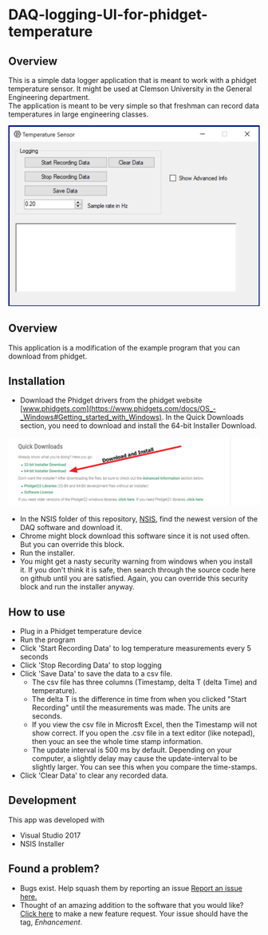 # DAQ-logging-UI-for-phidget-temperature
## Overview
This is a simple data logger application that is meant to work with a phidget temperature sensor. It might be used at Clemson University in the General Engineering department.   
The application is meant to be very simple so that freshman can record data temperatures in large engineering classes.  
  
![UI](https://raw.githubusercontent.com/garland3/DAQ-logging-UI-for-phidget-temperature/master/Images/Version1.02.PNG "Logo Title Text 1")
  
   
## Overview
This application is a modification of the example program that you can download from phidget.

## Installation
* Download the Phidget drivers from the phidget website [www.phidgets.com](https://www.phidgets.com/docs/OS_-_Windows#Getting_started_with_Windows). In the Quick Downloads section, you need to download and install the 64-bit Installer Download.   
  
![UI](https://github.com/garland3/DAQ-logging-UI-for-phidget-temperature/blob/master/phidgetDriverDownload.png)  
  
* In the NSIS folder of this repository, [NSIS](./NSIS), find the newest version of the DAQ software and download it. 
* Chrome might block download this software since it is not used often. But you can override this block.
* Run the installer. 
* You might get a nasty security warning from windows when you install it. If you don't think it is safe, then search through the source code here on github until you are satisfied. Again, you can override this security block and run the installer anyway. 

## How to use

* Plug in a Phidget temperature device
* Run the program
* Click 'Start Recording Data' to log temperature measurements every 5 seconds
* Click 'Stop Recording Data' to stop logging
* Click 'Save Data' to save the data to a csv file. 
    * The csv file has three columns (Timestamp, delta T (delta Time) and temperature). 
    * The delta T is the difference in time from when you clicked "Start Recording" until the measurements was made. The units are seconds. 
    * If you view the csv file in Microsft Excel, then the Timestamp will not show correct. If you open the .csv file in a text editor (like notepad), then youc an see the whole time stamp information. 
    * The update interval is 500 ms by default. Depending on your computer, a slightly delay may cause the update-interval to be slightly larger. You can see this when you compare the time-stamps. 
* Click 'Clear Data' to clear any recorded data. 
## Development
This app was developed with 
* Visual Studio 2017
* NSIS Installer

## Found a problem?
* Bugs exist. Help squash them by reporting an issue [Report an issue here.](https://github.com/garland3/DAQ-logging-UI-for-phidget-temperature/issues)
* Thought of an amazing addition to the software that you would like? [Click here](https://github.com/garland3/DAQ-logging-UI-for-phidget-temperature/issues) to make a new feature request. Your issue should have the tag, *Enhancement*.

